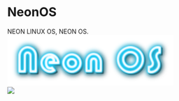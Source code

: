 # NeonOS

NEON LINUX OS, NEON OS.<br>
<img src=pictures/logo.png><br>
<img src=pictures/screenshot1-1-2021.png>
